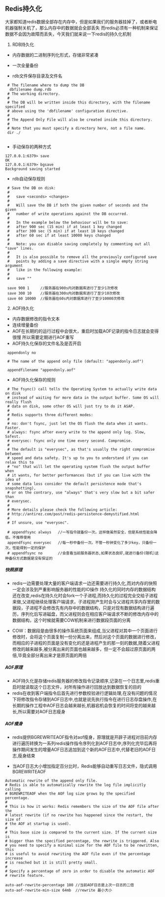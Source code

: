 ## Redis持久化


大家都知道redis数据全部存在内存中，但是如果我们的服务器挂掉了，或者断电机器强制关机了，那么内存中的数据就会全部丢失
而redis必须有一种机制来保证数据不会因为故障而丢失，今天我们就来说一下redis的持久化机制

1. RDB持久化

* 内存数据的二进制序列化形式，存储非常紧凑

* 一次全量备份

* rdb文件保存目录及文件名

```
 # The filename where to dump the DB
  dbfilename dump.rdb      
 # The working directory.
 #
 # The DB will be written inside this directory, with the filename specified
 # above using the 'dbfilename' configuration directive.
 #
 # The Append Only File will also be created inside this directory.
 #
 # Note that you must specify a directory here, not a file name.
 dir ./
            
```

* 手动保存的两种方式

```
127.0.0.1:6379> save
OK
127.0.0.1:6379> bgsave
Background saving started
```

* rdb自动保存规则

```
 # Save the DB on disk:
 #
 #   save <seconds> <changes>
 #
 #   Will save the DB if both the given number of seconds and the given
 #   number of write operations against the DB occurred.
 #
 #   In the example below the behaviour will be to save:
 #   after 900 sec (15 min) if at least 1 key changed
 #   after 300 sec (5 min) if at least 10 keys changed
 #   after 60 sec if at least 10000 keys changed
 #
 #   Note: you can disable saving completely by commenting out all "save" lines.
 #
 #   It is also possible to remove all the previously configured save
 #   points by adding a save directive with a single empty string argument
 #   like in the following example:
 #
 #   save ""
  
 save 900 1 	//服务器在900s内对数据库进行了至少1次修改
 save 300 10	//服务器在300s内对数据库进行了至少10次修改
 save 60 10000 	//服务器在60s内对数据库进行了至少10000次修改
 ```



2. AOF持久化

* 内存数据修改的指令文本
* 连续增量备份
* AOF在长期的的运行过程中会很大，重启时加载AOF记录的指令日志就会变得很慢 所以需要定期进行AOF重写
* AOF持久化保存的文件名及是否开启

```
 appendonly no                                                                                                                     
  
 # The name of the append only file (default: "appendonly.aof")
  
 appendfilename "appendonly.aof"
```

* AOF持久化保存的规则

```
 # The fsync() call tells the Operating System to actually write data on disk
 # instead of waiting for more data in the output buffer. Some OS will really flush
 # data on disk, some other OS will just try to do it ASAP.
 #
 # Redis supports three different modes:
 #
 # no: don't fsync, just let the OS flush the data when it wants. Faster.
 # always: fsync after every write to the append only log. Slow, Safest.
 # everysec: fsync only one time every second. Compromise.
 #
 # The default is "everysec", as that's usually the right compromise between
 # speed and data safety. It's up to you to understand if you can relax this to
 # "no" that will let the operating system flush the output buffer when
 # it wants, for better performances (but if you can live with the idea of
 # some data loss consider the default persistence mode that's snapshotting),
 # or on the contrary, use "always" that's very slow but a bit safer than
 # everysec.
 #
 # More details please check the following article:
 # http://antirez.com/post/redis-persistence-demystified.html
 #
 # If unsure, use "everysec".
  
 # appendfsync always 	//一写指令就备份一次。这样做虽然安全，但是系统性能会降低。不推荐使用
 appendfsync everysec	//每一秒中备份一次。不管一秒钟变化了多少key，只备份一次，性能得到一定的保护
 # appendfsync no 		//会查看当前服务器状态,如果状态良好,就进行备份(随机)这种备份方式数据是没有保证的
```

##### 快照原理

* redis一边需要处理大量的客户端请求一边还需要进行持久化,而对内存的快照一定会涉及到严重影响服务器的性能的IO操作
  持久化的同时内存的数据结构还在改变,redis在持久化时会fork一个子进程,而持久化的过程完全交给子进程来做,父进程继续处理客户端请求，子进程刚产生时会与父进程共享内存里的数据段，子进程不会修改先有内存中的数据结构，只是对现有数据结构进行遍历，序列化后写进磁盘，而父进程则会在相应客户端请求不断的修改内存中的数据结构，这个时候就需要COW机制来进行数据段页面的分离

* COW：数据段是由很多的操作系统页面来组成,当父进程对其中一个页面进行修改时，会将这个页面复制一份分离出来，然后对这个页面的数据进行修改，而相应的子进程的页面是没有变化的还是进程产生的那一刻的数据,随着父进程修改的越来越多,被分离出来的页面也越来越多，但一定不会超过原页面的两倍,毕竟全部分离出来才是原页面的两倍

##### AOF原理

* AOF持久化是存储redis服务器的修改指令记录顺序,记录在一个日志里,redis重启时就读取这个日志文件，对所有操作进行回放达到数据恢复的目的
* redis在收到客户端指令后首先进行参数校验进行逻辑处理,在没有问题的情况下将修改指令存储到AOF日志中,也就是说先执行指令在进行日志存盘操作,在长期的操作工程中AOF日志会越来越长,机器宕机会恢复的时间将变的越来越长,所以需要对AOF日志瘦身

##### AOF瘦身

* redis提供BGREWRITEAOF指令对aof瘦身，原理就是开辟子进程对目前内存进行遍历转换为一系列redis操作指令序列化到AOF日志中,序列化完毕后再将操作期间发生的增量AOF日志追加到这个新的AOF日志中,代替老旧的AOF日志,瘦身结束

* 当AOF日志大小增加指定百分比时，Redis能够自动重写日志文件，隐式调用BGREWRITEAOF

```
Automatic rewrite of the append only file.
# Redis is able to automatically rewrite the log file implicitly calling                                                          
# BGREWRITEAOF when the AOF log size grows by the specified percentage.
#
# This is how it works: Redis remembers the size of the AOF file after the
# latest rewrite (if no rewrite has happened since the restart, the size of
# the AOF at startup is used).
#
# This base size is compared to the current size. If the current size is
# bigger than the specified percentage, the rewrite is triggered. Also
# you need to specify a minimal size for the AOF file to be rewritten, this
# is useful to avoid rewriting the AOF file even if the percentage increase
# is reached but it is still pretty small.
#
# Specify a percentage of zero in order to disable the automatic AOF
# rewrite feature.

auto-aof-rewrite-percentage 100 //当前AOF日志是上次一日志的二倍
auto-aof-rewrite-min-size 64mb	//rewrite 最小大小
```
